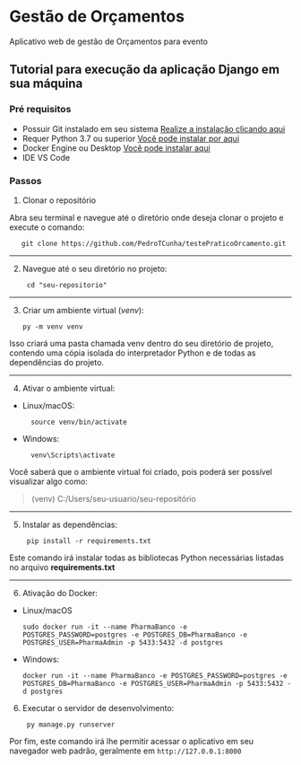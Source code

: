 # Gestão de Orçamentos

Aplicativo web de gestão de Orçamentos para evento

## Tutorial para execução da aplicação Django em sua máquina

### Pré requisitos

- Possuir Git instalado em seu sistema [Realize a instalação clicando aqui](https://git-scm.com/downloads)
- Requer Python 3.7 ou superior [Você pode instalar por aqui](https://www.python.org/downloads/)
- Docker Engine ou Desktop [Você pode instalar aqui](https://www.docker.com/)
- IDE VS Code

### Passos

1. Clonar o repositório

Abra seu terminal e navegue até o diretório onde deseja clonar o projeto e execute o comando:

       git clone https://github.com/PedroTCunha/testePraticoOrcamento.git

<hr>

2. Navegue até o seu diretório no projeto:

        cd "seu-repositorio"

<hr>

3. Criar um ambiente virtual (_venv_):
  
       py -m venv venv

Isso criará uma pasta chamada venv dentro do seu diretório de projeto, contendo uma cópia isolada do interpretador Python e de todas as dependências do projeto.

<hr>

4. Ativar o ambiente virtual:

- Linux/macOS:

        source venv/bin/activate

- Windows:
  
        venv\Scripts\activate


Você saberá que o ambiente virtual foi criado, pois poderá ser possível visualizar algo como: 
> (venv) C:/Users/seu-usuario/seu-repositório

<hr>

5. Instalar as dependências:
   
        pip install -r requirements.txt

Este comando irá instalar todas as bibliotecas Python necessárias listadas no arquivo **requirements.txt**

<hr>

6. Ativação do Docker:

- Linux/macOS

      sudo docker run -it --name PharmaBanco -e POSTGRES_PASSWORD=postgres -e POSTGRES_DB=PharmaBanco -e POSTGRES_USER=PharmaAdmin -p 5433:5432 -d postgres
      
- Windows:

      docker run -it --name PharmaBanco -e POSTGRES_PASSWORD=postgres -e POSTGRES_DB=PharmaBanco -e POSTGRES_USER=PharmaAdmin -p 5433:5432 -d postgres


6. Executar o servidor de desenvolvimento:
   
        py manage.py runserver

Por fim, este comando irá lhe permitir acessar o aplicativo em seu navegador web padrão, geralmente em `http://127.0.0.1:8000`




